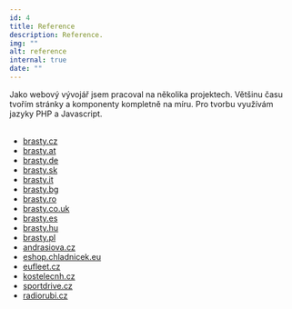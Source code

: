 ```yaml
---
id: 4
title: Reference
description: Reference.
img: ""
alt: reference
internal: true
date: ""
---
```


Jako webový vývojář jsem pracoval na několika projektech. Většinu času tvořím stránky a komponenty kompletně na míru. Pro tvorbu využívám jazyky PHP a Javascript.
<br>
<br>
<div class="row testimonial">

<div class="col-12">
  <ul>
    <li><a target="_blank" href="http://www.brasty.cz">brasty.cz</a></li>
    <li><a target="_blank" href="http://www.brasty.at">brasty.at</a></li>
    <li><a target="_blank" href="http://www.brasty.de">brasty.de</a></li>
    <li><a target="_blank" href="http://www.brasty.sk">brasty.sk</a></li>
    <li><a target="_blank" href="http://www.brasty.it">brasty.it</a></li>
    <li><a target="_blank" href="http://www.brasty.bg">brasty.bg</a></li>
    <li><a target="_blank" href="http://www.brasty.ro">brasty.ro</a></li>
    <li><a target="_blank" href="http://www.brasty.co.uk">brasty.co.uk</a></li>
    <li><a target="_blank" href="http://www.brasty.es">brasty.es</a></li>
    <li><a target="_blank" href="http://www.brasty.hu">brasty.hu</a></li>
    <li><a target="_blank" href="http://www.brasty.pl">brasty.pl</a></li>
    <li><a target="_blank" href="http://www.andrasiova.cz">andrasiova.cz</a></li>
    <li><a target="_blank" href="http://eshop.chladnicek.eu">eshop.chladnicek.eu</a></li>
    <li><a target="_blank" href="http://www.eufleet.cz/">eufleet.cz</a></li>
    <li><a target="_blank" href="http://www.kostelecnh.cz">kostelecnh.cz</a></li>
    <li><a target="_blank" href="https://www.sportdrive.cz">sportdrive.cz</a></li>
    <li><a target="_blank" href="https://www.radiorubi.cz">radiorubi.cz</a></li>
  </ul>
</div>

 
  




</div>
